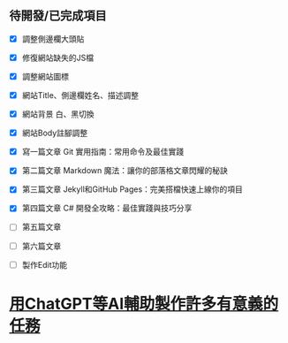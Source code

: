 ## 待開發/已完成項目
- [x] 調整側邊欄大頭貼
- [x] 修復網站缺失的JS檔
- [x] 調整網站圖標
- [x] 網站Title、側邊欄姓名、描述調整
- [x] 網站背景 白、黑切換
- [x] 網站Body註腳調整
- [x] 寫一篇文章 Git 實用指南：常用命令及最佳實踐
- [x] 第二篇文章 Markdown 魔法：讓你的部落格文章閃耀的秘訣
- [x] 第三篇文章 Jekyll和GitHub Pages：完美搭檔快速上線你的項目
- [x] 第四篇文章 C# 開發全攻略：最佳實踐與技巧分享
- [ ] 第五篇文章 
- [ ] 第六篇文章 
- [ ] 製作Edit功能



# [用ChatGPT等AI輔助製作許多有意義的任務](https://www.facebook.com/groups/chatgpt2app/posts/9061126717263079/)